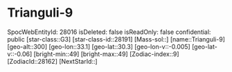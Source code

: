 ﻿---
location: [30.3,33.1,300]
type: Station
tags:
- astro/Star

---

# Trianguli-9

SpocWebEntityId: 28016
isDeleted: false
isReadOnly: false
confidential: public
[star-class::G3]
[star-class-id::28191]
[Mass-sol::]
[name::Trianguli-9]
[geo-alt::300]
[geo-lon::33.1]
[geo-lat::30.3]
[geo-lon-v::-0.005]
[geo-lat-v::-0.06]
[bright-min::49]
[bright-max::49]
[Zodiac-index::9]
[ZodiacId::28162]
[NextStarId::]

